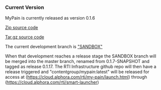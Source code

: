 ### Current Version
MyPain is currently released as version 0.1.6 

[Zip source code](https://github.com/cqframework/cds4cpm-mypain/archive/refs/tags/v0.1.6.zip) 

[Tar.gz source code](https://github.com/cqframework/cds4cpm-mypain/archive/refs/tags/v0.1.6.tar.gz) 

The current development branch is 
["SANDBOX"](https://github.com/cqframework/cds4cpm-mypain.git) 

When that development reaches a release stage the SANDBOX branch will be merged into the master branch, renamed from 0.1.7-SNAPSHOT and tagged as release 0.1.17.
The RTI Infrastructure github repo will then have a release triggered and "contentgroup/mypain:latest" will be released for access at (https://cloud.alphora.com/rti/my-pain/launch.html) through (https://cloud.alphora.com/rti/smart-launcher)  